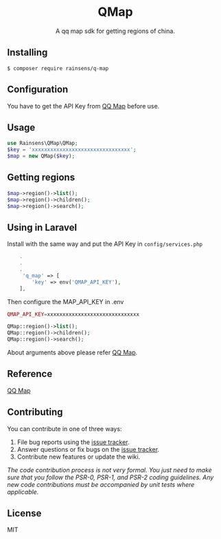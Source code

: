<h1 align="center"> QMap </h1>

<p align="center"> A qq map sdk for getting regions of china.</p>


## Installing

```shell
$ composer require rainsens/q-map
```

## Configuration
You have to get the API Key from [QQ Map](https://lbs.qq.com) before use.

## Usage
```php
use Rainsens\QMap\QMap;
$key = 'xxxxxxxxxxxxxxxxxxxxxxxxxxxxxxxx';
$map = new QMap($key);
```

## Getting regions
```php
$map->region()->list();
$map->region()->children();
$map->region()->search();
```

## Using in Laravel
Install with the same way and put the API Key in `config/services.php`
```php
    .
    .
    .
     'q_map' => [
        'key' => env('QMAP_API_KEY'),
    ],
```
Then configure the MAP_API_KEY in .env
```php
QMAP_API_KEY=xxxxxxxxxxxxxxxxxxxxxxxxxxxxxx
```

```php
QMap::region()->list();
QMap::region()->children();
QMap::region()->search();
```

About arguments above please refer [QQ Map](https://lbs.qq.com/webservice_v1/guide-region.html).

## Reference
[QQ Map](https://lbs.qq.com/webservice_v1/guide-region.html)


## Contributing

You can contribute in one of three ways:

1. File bug reports using the [issue tracker](https://github.com/rainsens/map/issues).
2. Answer questions or fix bugs on the [issue tracker](https://github.com/rainsens/map/issues).
3. Contribute new features or update the wiki.

_The code contribution process is not very formal. You just need to make sure that you follow the PSR-0, PSR-1, and PSR-2 coding guidelines. Any new code contributions must be accompanied by unit tests where applicable._

## License

MIT
